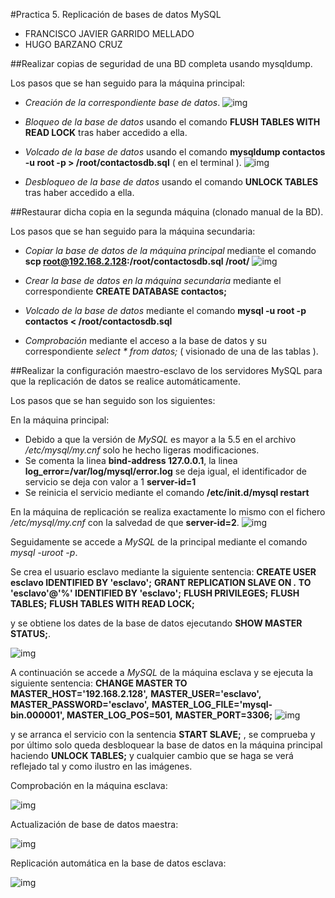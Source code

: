 #Practica 5. Replicación de bases de datos MySQL
- FRANCISCO JAVIER GARRIDO MELLADO 
- HUGO BARZANO CRUZ

##Realizar copias de seguridad de una BD completa usando mysqldump.

Los pasos que se han seguido para la máquina principal:

- *Creación de la correspondiente base de datos*.
![img](https://github.com/javiergarridomellado/SWAP2015/blob/master/practica5/create_database.png)
- *Bloqueo de la base de datos* usando el comando **FLUSH TABLES WITH READ LOCK** tras haber accedido a ella.

- *Volcado de la base de datos* usando el comando **mysqldump contactos -u root -p > /root/contactosdb.sql** ( en el terminal ).
![img](https://github.com/javiergarridomellado/SWAP2015/blob/master/practica5/copia_bd.png)
- *Desbloqueo de la base de datos* usando el comando **UNLOCK TABLES** tras haber accedido a ella.

##Restaurar dicha copia en la segunda máquina (clonado manual de la BD).

Los pasos que se han seguido para la máquina secundaria:

- *Copiar la base de datos de la máquina principal* mediante el comando **scp root@192.168.2.128:/root/contactosdb.sql /root/**
![img](https://github.com/javiergarridomellado/SWAP2015/blob/master/practica5/copiabd_en_maqsecundaria.png)
- *Crear la base de datos en la máquina secundaria* mediante el correspondiente **CREATE DATABASE contactos;**

- *Volcado de la base de datos* mediante el comando **mysql -u root -p contactos < /root/contactosdb.sql**

- *Comprobación* mediante el acceso a la base de datos y su correspondiente *select * from datos;* ( visionado de una de las tablas ).


##Realizar la configuración maestro-esclavo de los servidores MySQL para que la replicación de datos se realice automáticamente.

Los pasos que se han seguido son los siguientes:

En la máquina principal:

- Debido a que la versión de *MySQL* es mayor a la 5.5 en el archivo */etc/mysql/my.cnf* solo he hecho ligeras modificaciones.
- Se comenta la linea **bind-address 127.0.0.1**, la linea **log_error=/var/log/mysql/error.log** se deja igual, el identificador de servicio se deja con valor a 1 **server-id=1**
- Se reinicia el servicio mediante el comando **/etc/init.d/mysql restart**

En la máquina de replicación se realiza exactamente lo mismo con el fichero */etc/mysql/my.cnf* con la salvedad de que **server-id=2**.
![img](https://github.com/javiergarridomellado/SWAP2015/blob/master/practica5/replicacion_maestroesclavo1.png)

Seguidamente se accede a *MySQL* de la principal mediante el comando *mysql -uroot -p*.

Se crea el usuario esclavo mediante la siguiente sentencia:
**CREATE USER esclavo IDENTIFIED BY 'esclavo';**
**GRANT REPLICATION SLAVE ON *.* TO 'esclavo'@'%' IDENTIFIED BY 'esclavo';**
**FLUSH PRIVILEGES;**
**FLUSH TABLES;**
**FLUSH TABLES WITH READ LOCK;**

y se obtiene los dates de la base de datos ejecutando **SHOW MASTER STATUS;**.

![img](https://github.com/javiergarridomellado/SWAP2015/blob/master/practica5/replicacion_enmaestro.png)



A continuación se accede a *MySQL* de la máquina esclava y se ejecuta la siguiente sentencia:
**CHANGE MASTER TO MASTER_HOST='192.168.2.128',**
**MASTER_USER='esclavo', MASTER_PASSWORD='esclavo',**
**MASTER_LOG_FILE='mysql-bin.000001', MASTER_LOG_POS=501,**
**MASTER_PORT=3306;**
![img](https://github.com/javiergarridomellado/SWAP2015/blob/master/practica5/replicacion_enesclavo.png)

y se arranca el servicio con la sentencia **START SLAVE;** , se comprueba y por último solo queda desbloquear la base de datos en la máquina principal haciendo **UNLOCK TABLES;** y cualquier cambio que se haga se verá reflejado tal y como ilustro en las imágenes.

Comprobación en la máquina esclava:

![img](https://github.com/javiergarridomellado/SWAP2015/blob/master/practica5/Comprobacion_esclavo.png)

Actualización de base de datos maestra:

![img](https://github.com/javiergarridomellado/SWAP2015/blob/master/practica5/cambio_en_maestro.png)

Replicación automática en la base de datos esclava:

![img](https://github.com/javiergarridomellado/SWAP2015/blob/master/practica5/cambios_esclavo.png)




